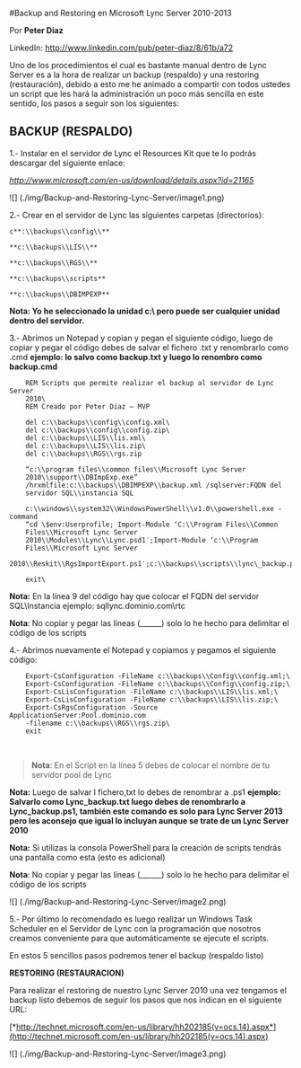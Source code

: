 <properties
	pageTitle="Backup and Restoring en Microsoft Lync Server 2010-2013"
	description="Backup and Restoring en Microsoft Lync Server 2010-2013"
	services="server"
	documentationCenter=""
	authors="andygonusa"
	manager=""
	editor="andygonusa"/>

<tags
	ms.service="server"
	ms.workload="identity"
	ms.tgt_pltfrm="na"
	ms.devlang="na"
	ms.topic="how-to-article"
	ms.date="05/16/2016"
	ms.author="andygonusa"/>


#Backup and Restoring en Microsoft Lync Server 2010-2013

Por **Peter Diaz**

LinkedIn: <http://www.linkedin.com/pub/peter-diaz/8/61b/a72>



Uno de los procedimientos el cual es bastante manual dentro de Lync
Server es a la hora de realizar un backup (respaldo) y una restoring
(restauración), debido a esto me he animado a compartir con todos
ustedes un script que les hará la administración un poco más sencilla en
este sentido, los pasos a seguir son los siguientes:

BACKUP (RESPALDO)
-----------------

1.- Instalar en el servidor de Lync el Resources Kit que te lo podrás
descargar del siguiente enlace:

*http://www.microsoft.com/en-us/download/details.aspx?id=21165*


![] (./img/Backup-and-Restoring-Lync-Server/image1.png)

2.- Crear en el servidor de Lync las siguientes carpetas (directorios):

    c**:\\backups\\config\\**

    **c:\\backups\\LIS\\**

    **c:\\backups\\RGS\\**

    **c:\\backups\\scripts**

    **c:\\backups\\DBIMPEXP**

**Nota: Yo he seleccionado la unidad c:\\ pero puede ser cualquier
unidad dentro del servidor.**

3.- Abrimos un Notepad y copian y pegan el siguiente código, luego de
copiar y pegar el código debes de salvar el fichero .txt y renombrarlo
como .cmd **ejemplo: lo salvo como backup.txt y luego lo renombro como
backup.cmd**

```
    REM Scripts que permite realizar el backup al servidor de Lync Server
    2010\
    REM Creado por Peter Diaz – MVP

    del c:\\backups\\config\\config.xml\
    del c:\\backups\\config\\config.zip\
    del c:\\backups\\LIS\\lis.xml\
    del c:\\backups\\LIS\\lis.zip\
    del c:\\backups\\RGS\\rgs.zip

    “c:\\program files\\common files\\Microsoft Lync Server
    2010\\support\\DBImpExp.exe”
    /hrxmlfile:c:\\backups\\DBIMPEXP\\backup.xml /sqlserver:FQDN del
    servidor SQL\\instancia SQL

    c:\\windows\\system32\\WindowsPowerShell\\v1.0\\powershell.exe -command
    “cd \$env:Userprofile; Import-Module ‘C:\\Program Files\\Common
    Files\\Microsoft Lync Server
    2010\\Modules\\Lync\\Lync.psd1′;Import-Module ‘c:\\Program
    Files\\Microsoft Lync Server
    2010\\Reskit\\RgsImportExport.ps1′;c:\\backups\\scripts\\lync\_backup.ps1

    exit\
```

**Nota:** En la línea 9 del código hay que colocar el FQDN del servidor
SQL\\Instancia ejemplo: sqllync.dominio.com\\rtc

**Nota**: No copiar y pegar las líneas (\_\_\_\_\_\_) solo lo he hecho
para delimitar el código de los scripts

4.- Abrimos nuevamente el Notepad y copiamos y pegamos el siguiente
código:

```
    Export-CsConfiguration -FileName c:\\backups\\Config\\config.xml;\
    Export-CsConfiguration -FileName c:\\backups\\Config\\config.zip;\
    Export-CsLisConfiguration -FileName c:\\backups\\LIS\\lis.xml;\
    Export-CsLisConfiguration -FileName c:\\backups\\LIS\\lis.zip;\
    Export-CsRgsConfiguration -Source ApplicationServer:Pool.dominio.com 
    -filename c:\\backups\\RGS\\rgs.zip\
    exit

```
 

>**Nota**: En el Script en la línea 5 debes de colocar el nombre de tu
servidor pool de Lync

**Nota:** Luego de salvar l fichero,txt lo debes de renombrar a .ps1
**ejemplo: Salvarlo como Lync\_backup.txt luego debes de renombrarlo a
Lync\_backup.ps1, también este comando es solo para Lync Server 2013
pero les aconsejo que igual lo incluyan aunque se trate de un Lync
Server 2010**

**Nota:** Si utilizas la consola PowerShell para la creación de scripts
tendrás una pantalla como esta (esto es adicional)

**Nota**: No copiar y pegar las líneas (\_\_\_\_\_\_) solo lo he hecho
para delimitar el código de los scripts


![] (./img/Backup-and-Restoring-Lync-Server/image2.png)

5.- Por último lo recomendado es luego realizar un Windows Task
Scheduler en el Servidor de Lync con la programación que nosotros
creamos conveniente para que automáticamente se ejecute el scripts.

En estos 5 sencillos pasos podremos tener el backup (respaldo listo)

**RESTORING (RESTAURACION)**

Para realizar el restoring de nuestro Lync Server 2010 una vez tengamos
el backup listo debemos de seguir los pasos que nos indican en el
siguiente URL:

[*http://technet.microsoft.com/en-us/library/hh202185(v=ocs.14).aspx*](http://technet.microsoft.com/en-us/library/hh202185(v=ocs.14).aspx)


![] (./img/Backup-and-Restoring-Lync-Server/image3.png)
